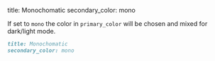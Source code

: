 title: Monochomatic
secondary_color: mono

If set to `mono` the color in `primary_color` will be chosen and mixed for dark/light mode.

```markdown
title: Monochomatic
secondary_color: mono
```
